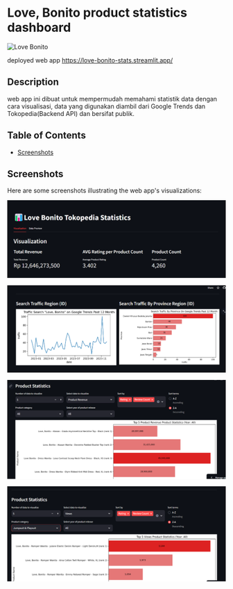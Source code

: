 

# Love, Bonito product statistics dashboard
![Love Bonito](https://images.tokopedia.net/img/cache/215-square/GAnVPX/2020/9/30/24cf1c04-17f2-4b23-89f5-97c659cb13a4.png)

deployed web app https://love-bonito-stats.streamlit.app/

## Description

web app ini dibuat untuk mempermudah memahami statistik data dengan cara visualisasi, data yang digunakan diambil dari Google Trends dan Tokopedia(Backend API) dan bersifat publik. 

## Table of Contents

- [Screenshots](#screenshots)

## Screenshots
Here are some screenshots illustrating the web app's visualizations:

![Overall statistics](https://github.com/ekasetyo090/love-bonito-stats/blob/4dc9386e5950414029c991b68e02155fc2e709f5/screenshot/header.png)

![Google Search traffic](https://github.com/ekasetyo090/love-bonito-stats/blob/4dc9386e5950414029c991b68e02155fc2e709f5/screenshot/traffic.png)

![Revenue by rating](https://github.com/ekasetyo090/love-bonito-stats/blob/4dc9386e5950414029c991b68e02155fc2e709f5/screenshot/revenue%20by%20rating.png)

![View by rating on a category](https://github.com/ekasetyo090/love-bonito-stats/blob/4dc9386e5950414029c991b68e02155fc2e709f5/screenshot/views%20by%20rating%20on%20category.png)



